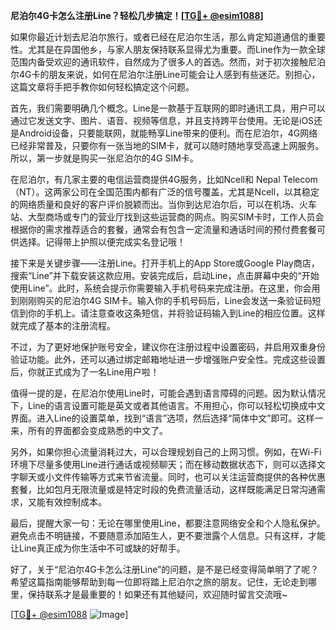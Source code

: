 **尼泊尔4G卡怎么注册Line？轻松几步搞定！[[TG💪+ @esim1088](https://t.me/s/esim1088)]**

如果你最近计划去尼泊尔旅行，或者已经在尼泊尔生活，那么肯定知道通信的重要性。尤其是在异国他乡，与家人朋友保持联系显得尤为重要。而Line作为一款全球范围内备受欢迎的通讯软件，自然成为了很多人的首选。然而，对于初次接触尼泊尔4G卡的朋友来说，如何在尼泊尔注册Line可能会让人感到有些迷茫。别担心，这篇文章将手把手教你如何轻松搞定这个问题。

首先，我们需要明确几个概念。Line是一款基于互联网的即时通讯工具，用户可以通过它发送文字、图片、语音、视频等信息，并且支持跨平台使用。无论是iOS还是Android设备，只要能联网，就能畅享Line带来的便利。而在尼泊尔，4G网络已经非常普及，只要你有一张当地的SIM卡，就可以随时随地享受高速上网服务。所以，第一步就是购买一张尼泊尔的4G SIM卡。

在尼泊尔，有几家主要的电信运营商提供4G服务，比如Ncell和 Nepal Telecom（NT）。这两家公司在全国范围内都有广泛的信号覆盖，尤其是Ncell，以其稳定的网络质量和良好的客户评价脱颖而出。当你到达尼泊尔后，可以在机场、火车站、大型商场或专门的营业厅找到这些运营商的网点。购买SIM卡时，工作人员会根据你的需求推荐适合的套餐，通常会有包含一定流量和通话时间的预付费套餐可供选择。记得带上护照以便完成实名登记哦！

接下来是关键步骤——注册Line。打开手机上的App Store或Google Play商店，搜索“Line”并下载安装这款应用。安装完成后，启动Line，点击屏幕中央的“开始使用Line”。此时，系统会提示你需要输入手机号码来完成注册。在这里，你会用到刚刚购买的尼泊尔4G SIM卡。输入你的手机号码后，Line会发送一条验证码短信到你的手机上。请注意查收这条短信，并将验证码输入到Line的相应位置。这样就完成了基本的注册流程。

不过，为了更好地保护账号安全，建议你在注册过程中设置密码，并启用双重身份验证功能。此外，还可以通过绑定邮箱地址进一步增强账户安全性。完成这些设置后，你就正式成为了一名Line用户啦！

值得一提的是，在尼泊尔使用Line时，可能会遇到语言障碍的问题。因为默认情况下，Line的语言设置可能是英文或者其他语言。不用担心，你可以轻松切换成中文界面。进入Line的设置菜单，找到“语言”选项，然后选择“简体中文”即可。这样一来，所有的界面都会变成熟悉的中文了。

另外，如果你担心流量消耗过大，可以合理规划自己的上网习惯。例如，在Wi-Fi环境下尽量多使用Line进行通话或视频聊天；而在移动数据状态下，则可以选择文字聊天或小文件传输等方式来节省流量。同时，也可以关注运营商提供的各种优惠套餐，比如包月无限流量或是特定时段的免费流量活动，这样既能满足日常沟通需求，又能有效控制成本。

最后，提醒大家一句：无论在哪里使用Line，都要注意网络安全和个人隐私保护。避免点击不明链接，不要随意添加陌生人，更不要泄露个人信息。只有这样，才能让Line真正成为你生活中不可或缺的好帮手。

好了，关于“尼泊尔4G卡怎么注册Line”的问题，是不是已经变得简单明了了呢？希望这篇指南能够帮助到每一位即将踏上尼泊尔之旅的朋友。记住，无论走到哪里，保持联系才是最重要的！如果还有其他疑问，欢迎随时留言交流哦~

[[TG💪+ @esim1088](https://t.me/s/esim1088) ![Image](https://i.postimg.cc/4NQfJmqS/Snipaste-2025-05-13-00-14-12.png)]